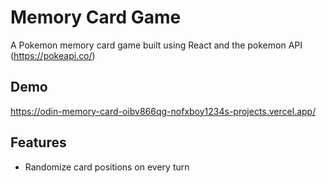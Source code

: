 
# Memory Card Game

A Pokemon memory card game built using React and the pokemon API (https://pokeapi.co/)


## Demo

https://odin-memory-card-oibv866qg-nofxboy1234s-projects.vercel.app/


## Features

- Randomize card positions on every turn
